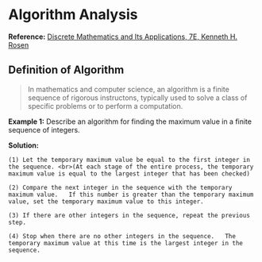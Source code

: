 # Algorithm Analysis
**Reference:** [Discrete Mathematics and Its Applications, 7E, Kenneth H. Rosen](https://www.amazon.com/Discrete-Mathematics-Its-Applications-Seventh/dp/0073383090)

## Definition of Algorithm
> In mathematics and computer science, an algorithm is a finite sequence of rigorous instructons, typically used to solve a class of specific problems or to perform a computation. 

**Example 1:** Describe an algorithm for finding the maximum value in a finite sequence of integers.

**Solution:** 

    (1) Let the temporary maximum value be equal to the first integer in the sequence. <br>(At each stage of the entire process, the temporary maximum value is equal to the largest integer that has been checked)

    (2) Compare the next integer in the sequence with the temporary maximum value.   If this number is greater than the temporary maximum value, set the temporary maximum value to this integer.

    (3) If there are other integers in the sequence, repeat the previous step.

    (4) Stop when there are no other integers in the sequence.   The temporary maximum value at this time is the largest integer in the sequence.


